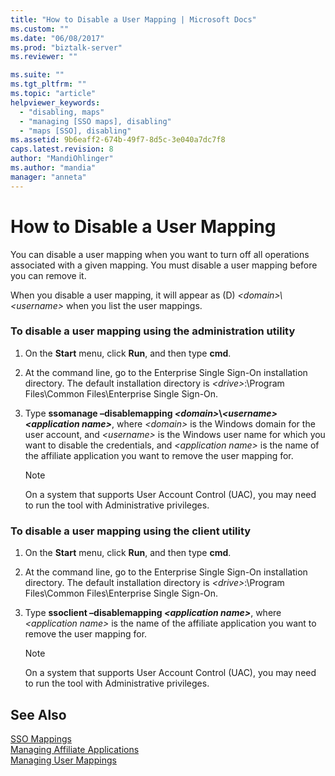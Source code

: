 ```yaml
---
title: "How to Disable a User Mapping | Microsoft Docs"
ms.custom: ""
ms.date: "06/08/2017"
ms.prod: "biztalk-server"
ms.reviewer: ""

ms.suite: ""
ms.tgt_pltfrm: ""
ms.topic: "article"
helpviewer_keywords: 
  - "disabling, maps"
  - "managing [SSO maps], disabling"
  - "maps [SSO], disabling"
ms.assetid: 9b6eaff2-674b-49f7-8d5c-3e040a7dc7f8
caps.latest.revision: 8
author: "MandiOhlinger"
ms.author: "mandia"
manager: "anneta"
---
```

# How to Disable a User Mapping
You can disable a user mapping when you want to turn off all operations associated with a given mapping. You must disable a user mapping before you can remove it.  
  
 When you disable a user mapping, it will appear as (D) *\<domain>\\<username\>* when you list the user mappings.  
  
### To disable a user mapping using the administration utility  
  
1.  On the **Start** menu, click **Run**, and then type **cmd**.  
  
2.  At the command line, go to the Enterprise Single Sign-On installation directory. The default installation directory is *\<drive>*:\Program Files\Common Files\Enterprise Single Sign-On.  
  
3.  Type **ssomanage –disablemapping *\<domain>*\\*\<username> \<application name>***, where *\<domain>* is the Windows domain for the user account, and *\<username>* is the Windows user name for which you want to disable the credentials, and *\<application name>* is the name of the affiliate application you want to remove the user mapping for.  
  
    > [!NOTE]
    >  On a system that supports User Account Control (UAC), you may need to run the tool with Administrative privileges.  
  
### To disable a user mapping using the client utility  
  
1.  On the **Start** menu, click **Run**, and then type **cmd**.  
  
2.  At the command line, go to the Enterprise Single Sign-On installation directory. The default installation directory is *\<drive>*:\Program Files\Common Files\Enterprise Single Sign-On.  
  
3.  Type **ssoclient –disablemapping *\<application name>***, where *\<application name>* is the name of the affiliate application you want to remove the user mapping for.  
  
    > [!NOTE]
    >  On a system that supports User Account Control (UAC), you may need to run the tool with Administrative privileges.  
  
## See Also  
 [SSO Mappings](../core/sso-mappings.md)   
 [Managing Affiliate Applications](../core/managing-affiliate-applications.md)   
 [Managing User Mappings](../core/managing-user-mappings.md)